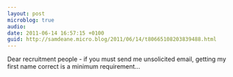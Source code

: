 ```yaml
---
layout: post
microblog: true
audio: 
date: 2011-06-14 16:57:15 +0100
guid: http://samdeane.micro.blog/2011/06/14/t80665108203839488.html
---
```

Dear recruitment people - if you must send me unsolicited email, getting my first name correct is a minimum requirement...
